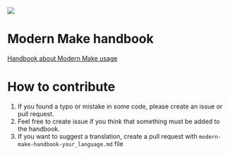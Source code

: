 ![](https://imgur.com/OubxVn4.png)

# Modern Make handbook
[Handbook about Modern Make usage](http://makefile.site)

# How to contribute

1. If you found a typo or mistake in some code, please create an issue or pull request.
2. Feel free to create issue if you think that something must be added to the handbook.
3. If you want to suggest a translation, create a pull request with `modern-make-handbook-your_language.md` file
